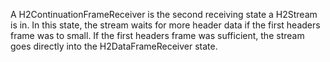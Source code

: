 A H2ContinuationFrameReceiver is the second receiving state a H2Stream is in. In this state, the stream waits for more header data if the first headers frame was to small. If the first headers frame was sufficient, the stream goes directly into the H2DataFrameReceiver state.